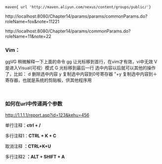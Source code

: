     maven{ url 'http://maven.aliyun.com/nexus/content/groups/public/'}

http://localhost:8080/Chapter14/params/params/commonParams.do?roleName=fox&note=11221

http://localhost:8080/Chapter14/params/commonParams.do?roleName=11&note=22



### Vim：

ggVG
稍微解释一下上面的命令
gg 让光标移到首行，在vim才有效，vi中无效
V  是进入Visual(可视）模式
G 光标移到最后一行
选中内容以后就可以其他的操作了，比如：
d 删除选中内容
y 复制选中内容到0号寄存器
"+y 复制选中内容到＋寄存器，也就是系统的剪贴板，供其他程序用



​	<absolute-ordering/>



### 如何在url中传递两个参数

http://1.1.1.1/report.asp?id=123&kehu=456





单行注释：**ctrl + /**

多行注释1：**CTRL + K + C**

取消注释 **：CTRL+K+U**

多行注释2 **：ALT + SHIFT + A**